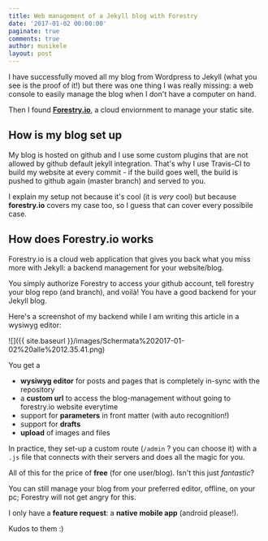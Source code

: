 ```yaml
---
title: Web management of a Jekyll blog with Forestry
date: '2017-01-02 00:00:00'
paginate: true
comments: true
author: musikele
layout: post
---
```

I have successfully moved all my blog from Wordpress to Jekyll (what you see is the proof of it!) but there was one thing I was really missing: a web console to easily manage the blog when I don't have a computer on hand.

Then I found [**Forestry.io**](http://forestry.io), a cloud enviornment to manage your static site.

## How is my blog set up

My blog is hosted on github and I use some custom plugins that are not allowed by github default jekyll integration. That's why I use Travis-CI to build my website at every commit - if the build goes well, the build is pushed to github again (master branch) and served to you.

I explain my setup not because it's cool (it is _very_ cool) but because **forestry.io** covers my case too, so I guess that can cover every possibile case.

## How does Forestry.io works

Forestry.io is a cloud web application that gives you back what you miss more with Jekyll: a backend management for your website/blog.

You simply authorize Forestry to access your github account, tell forestry your blog repo (and branch), and voilà! You have a good backend for your Jekyll blog.

Here's a screenshot of my backend while I am writing this article in a wysiwyg editor:

![]({{ site.baseurl }}/images/Schermata%202017-01-02%20alle%2012.35.41.png)

You get a

* **wysiwyg editor** for posts and pages that is completely in-sync with the repository
*   a **custom url** to access the blog-management without going to forestry.io website everytime
*   support for **parameters** in front matter (with auto recognition!)
*  support for **drafts**
*  **upload** of images and files

In practice, they set-up a custom route (`/admin` ? you can choose it) with a `.js` file that connects with their servers and does all the magic for you.

All of this for the price of **free** (for one user/blog). Isn't this just _fantastic_?

You can still manage your blog from your preferred editor, offline, on your pc; Forestry will not get angry for this.

I only have a **feature request**: a **native mobile app** (android please!).

Kudos to them :)